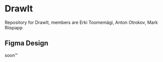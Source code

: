# DrawIt
Repository for DrawIt, members are Erki Toomemägi, Anton Otrokov, Mark Riispapp


## Figma Design  
soon™
